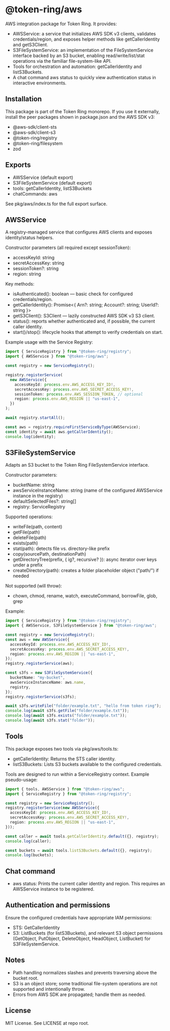 # @token-ring/aws

AWS integration package for Token Ring. It provides:

- AWSService: a service that initializes AWS SDK v3 clients, validates credentials/region, and exposes helper methods like getCallerIdentity and getS3Client.
- S3FileSystemService: an implementation of the FileSystemService interface backed by an S3 bucket, enabling read/write/list/stat operations via the familiar file-system-like API.
- Tools for orchestration and automation: getCallerIdentity and listS3Buckets.
- A chat command aws status to quickly view authentication status in interactive environments.

## Installation

This package is part of the Token Ring monorepo. If you use it externally, install the peer packages shown in package.json and the AWS SDK v3:

- @aws-sdk/client-sts
- @aws-sdk/client-s3
- @token-ring/registry
- @token-ring/filesystem
- zod

## Exports

- AWSService (default export)
- S3FileSystemService (default export)
- tools: getCallerIdentity, listS3Buckets
- chatCommands: aws

See pkg/aws/index.ts for the full export surface.

## AWSService

A registry-managed service that configures AWS clients and exposes identity/status helpers.

Constructor parameters (all required except sessionToken):
- accessKeyId: string
- secretAccessKey: string
- sessionToken?: string
- region: string

Key methods:
- isAuthenticated(): boolean — basic check for configured credentials/region.
- getCallerIdentity(): Promise<{ Arn?: string; Account?: string; UserId?: string }>
- getS3Client(): S3Client — lazily constructed AWS SDK v3 S3 client.
- status(): reports whether authenticated and, if possible, the current caller identity.
- start()/stop(): lifecycle hooks that attempt to verify credentials on start.

Example usage with the Service Registry:

```ts
import { ServiceRegistry } from "@token-ring/registry";
import { AWSService } from "@token-ring/aws";

const registry = new ServiceRegistry();

registry.registerService(
  new AWSService({
    accessKeyId: process.env.AWS_ACCESS_KEY_ID!,
    secretAccessKey: process.env.AWS_SECRET_ACCESS_KEY!,
    sessionToken: process.env.AWS_SESSION_TOKEN, // optional
    region: process.env.AWS_REGION || "us-east-1",
  })
);

await registry.startAll();

const aws = registry.requireFirstServiceByType(AWSService);
const identity = await aws.getCallerIdentity();
console.log(identity);
```

## S3FileSystemService

Adapts an S3 bucket to the Token Ring FileSystemService interface.

Constructor parameters:
- bucketName: string
- awsServiceInstanceName: string (name of the configured AWSService instance in the registry)
- defaultSelectedFiles?: string[]
- registry: ServiceRegistry

Supported operations:
- writeFile(path, content)
- getFile(path)
- deleteFile(path)
- exists(path)
- stat(path): detects file vs. directory-like prefix
- copy(sourcePath, destinationPath)
- getDirectoryTree(prefix, { ig?, recursive? }): async iterator over keys under a prefix
- createDirectory(path): creates a folder placeholder object ("path/") if needed

Not supported (will throw):
- chown, chmod, rename, watch, executeCommand, borrowFile, glob, grep

Example:

```ts
import { ServiceRegistry } from "@token-ring/registry";
import { AWSService, S3FileSystemService } from "@token-ring/aws";

const registry = new ServiceRegistry();
const aws = new AWSService({
  accessKeyId: process.env.AWS_ACCESS_KEY_ID!,
  secretAccessKey: process.env.AWS_SECRET_ACCESS_KEY!,
  region: process.env.AWS_REGION || "us-east-1",
});
registry.registerService(aws);

const s3fs = new S3FileSystemService({
  bucketName: "my-bucket",
  awsServiceInstanceName: aws.name,
  registry,
});
registry.registerService(s3fs);

await s3fs.writeFile("folder/example.txt", "hello from token ring");
console.log(await s3fs.getFile("folder/example.txt"));
console.log(await s3fs.exists("folder/example.txt"));
console.log(await s3fs.stat("folder"));
```

## Tools

This package exposes two tools via pkg/aws/tools.ts:

- getCallerIdentity: Returns the STS caller identity.
- listS3Buckets: Lists S3 buckets available to the configured credentials.

Tools are designed to run within a ServiceRegistry context. Example pseudo-usage:

```ts
import { tools, AWSService } from "@token-ring/aws";
import { ServiceRegistry } from "@token-ring/registry";

const registry = new ServiceRegistry();
registry.registerService(new AWSService({
  accessKeyId: process.env.AWS_ACCESS_KEY_ID!,
  secretAccessKey: process.env.AWS_SECRET_ACCESS_KEY!,
  region: process.env.AWS_REGION || "us-east-1",
}));

const caller = await tools.getCallerIdentity.default({}, registry);
console.log(caller);

const buckets = await tools.listS3Buckets.default({}, registry);
console.log(buckets);
```

## Chat command

- aws status: Prints the current caller identity and region. This requires an AWSService instance to be registered.

## Authentication and permissions

Ensure the configured credentials have appropriate IAM permissions:
- STS: GetCallerIdentity
- S3: ListBuckets (for listS3Buckets), and relevant S3 object permissions (GetObject, PutObject, DeleteObject, HeadObject, ListBucket) for S3FileSystemService.

## Notes

- Path handling normalizes slashes and prevents traversing above the bucket root.
- S3 is an object store; some traditional file-system operations are not supported and intentionally throw.
- Errors from AWS SDK are propagated; handle them as needed.

## License

MIT License. See LICENSE at repo root.